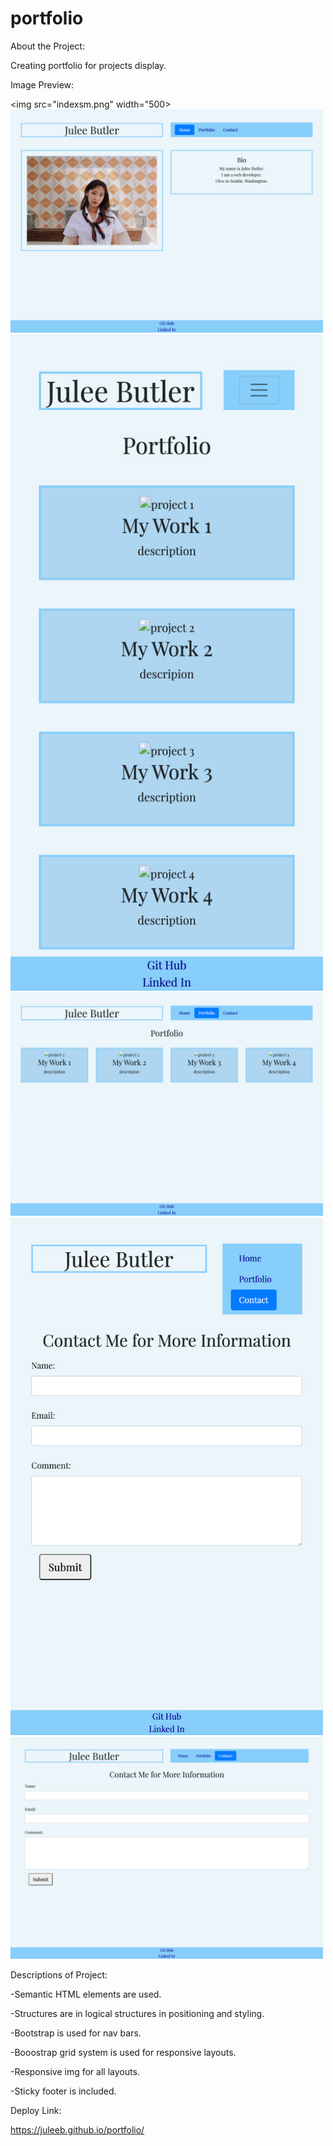 # portfolio
About the Project:

Creating portfolio for projects display.

Image Preview:

<img src="indexsm.png" width="500>
<img src="indexlg.png" width="500">
<img src="portfoliosm.png" width="500">
<img src="portfoliolg.png" width="500">
<img src="contactsm.png" width="500">
<img src="contactlg.png" width="500">

Descriptions of Project:

-Semantic HTML elements are used.

-Structures are in logical structures in positioning and styling.

-Bootstrap is used for nav bars.

-Booostrap grid system is used for responsive layouts.

-Responsive img for all layouts.

-Sticky footer is included. 

Deploy Link:

https://juleeb.github.io/portfolio/

